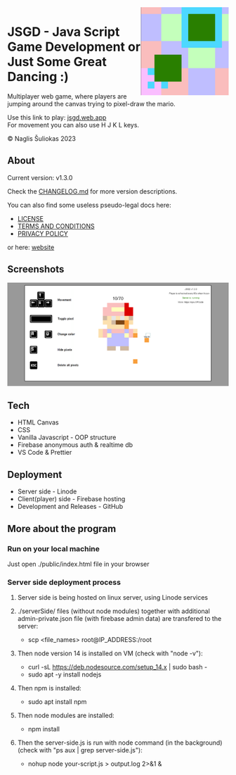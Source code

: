 <img align="right" src="/public/assets/LOGO.png" data-canonical-src="/public/assets/LOGO.png" width="200" height="200"  />  

# JSGD - Java Script Game Development **or** Just Some Great Dancing :)

Multiplayer web game, where players are jumping around the canvas trying to pixel-draw the mario.

Use this link to play: [jsgd.web.app](https://jsgd.web.app)  
For movement you can also use H J K L keys.

© Naglis Šuliokas 2023

## About

Current version: v1.3.0

Check the [CHANGELOG.md](/CHANGELOG.md) for more version descriptions.

You can also find some useless pseudo-legal docs here:

-   [LICENSE](/LICENCE.md)
-   [TERMS AND CONDITIONS](/TERMSANDCONDITIONS.md)
-   [PRIVACY POLICY](/PRIVACYPOLICY.md)

or here: [website](https://npw.lt/#/code)

## Screenshots

![Screenshot](/public/assets/SS.png)

## Tech

-   HTML Canvas
-   CSS
-   Vanilla Javascript - OOP structure
-   Firebase anonymous auth & realtime db
-   VS Code & Prettier

## Deployment

-   Server side - Linode
-   Client(player) side - Firebase hosting
-   Development and Releases - GitHub

## More about the program

### Run on your local machine

Just open ./public/index.html file in your browser

### Server side deployment process

1. Server side is being hosted on linux server, using Linode services
2. ./serverSide/ files (without node modules) together with additional admin-private.json file (with firebase admin data) are transfered to the server:

    - scp <file_names> root@IP_ADDRESS:/root

3. Then node version 14 is installed on VM (check with "node -v"):

    - curl -sL https://deb.nodesource.com/setup_14.x | sudo bash -
    - sudo apt -y install nodejs

4. Then npm is installed:
    - sudo apt install npm
5. Then node modules are installed:
    - npm install
6. Then the server-side.js is run with node command (in the background) (check with "ps aux | grep server-side.js"):
    - nohup node your-script.js > output.log 2>&1 &
